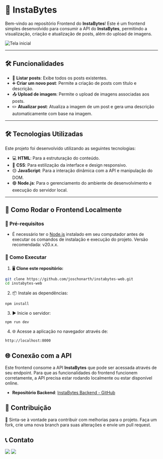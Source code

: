 # 📸 InstaBytes

Bem-vindo ao repositório Frontend do **InstaBytes**! Este é um frontend simples desenvolvido para consumir a API do **InstaBytes**, permitindo a visualização, criação e atualização de posts, além do upload de imagens.

![Tela inicial](./assets/images/screenshot.png)

---

## 🛠️ Funcionalidades

- 📃 **Listar posts**: Exibe todos os posts existentes.
- ➕ **Criar um novo post**: Permite a criação de posts com título e descrição.
- 📤 **Upload de imagem**: Permite o upload de imagens associadas aos posts.
- ✏️ **Atualizar post**: Atualiza a imagem de um post e gera uma descrição automaticamente com base na imagem.

---

## 🛠️ Tecnologias Utilizadas

Este projeto foi desenvolvido utilizando as seguintes tecnologias:

- 💻 **HTML**: Para a estruturação do conteúdo.
- 🎨 **CSS**: Para estilização da interface e design responsivo.
- 🟡 **JavaScript**: Para a interação dinâmica com a API e manipulação do DOM.
- 🟢 **Node.js**: Para o gerenciamento do ambiente de desenvolvimento e execução do servidor local.

---

## 🔧 Como Rodar o Frontend Localmente

### 📝 Pré-requisitos

- É necessário ter o [Node.js](https://nodejs.org/) instalado em seu computador antes de executar os comandos de instalação e execução do projeto. Versão recomendada: v20.x.x.


### 🚀 Como Executar

1. 🖥️ **Clone este repositório:**

```bash
git clone https://github.com/joschonarth/instabytes-web.git
cd instabytes-web
```

2. 📦 Instale as dependências:

```bash
npm install
```

3. ▶️ Inicie o servidor:

```bash
npm run dev
```

4. 🌐 Acesse a aplicação no navegador através de:

```bash
http://localhost:8000
```     

## 🌐 Conexão com a API

Este frontend consome a API **InstaBytes** que pode ser acessada através de seu endpoint. Para que as funcionalidades do frontend funcionem corretamente, a API precisa estar rodando localmente ou estar disponível online.

* **Repositório Backend**: [InstaBytes Backend - GitHub](https://github.com/ribeirothales/backend-instabytes/)

## 🤝 Contribuição

🙌 Sinta-se à vontade para contribuir com melhorias para o projeto. Faça um fork, crie uma nova branch para suas alterações e envie um pull request.

## 📞 Contato

<div>
    <a href="[https://www.linkedin.com/in/joschonarth/](https://www.linkedin.com/in/ribeirothales/)" target="_blank"><img src="https://img.shields.io/badge/LinkedIn-0077B5?style=for-the-badge&logo=linkedin&logoColor=white" target="_blank"></a>
    <a href="mailto:thales.o.ribeiro@gmail.com" target="_blank"><img src="https://img.shields.io/badge/Gmail-D14836?style=for-the-badge&logo=gmail&logoColor=white" target="_blank"></a>
</div>
